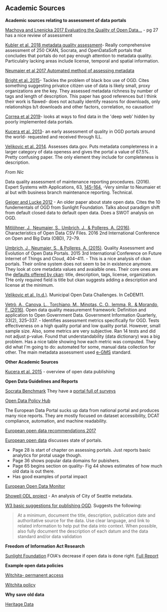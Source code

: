 ## Academic Sources

**Academic sources relating to assessment of data portals**

[Machova and Lnenicka 2017 Evaluating the Quality of Open Data...](https://pdfs.semanticscholar.org/30d3/c97ed33dff97601142476859370784f9ad76.pdf) - pg 27 has a nice review of assessment

[Kubler et al. 2018 metadata quality assessment](http://www.sciencedirect.com/science/article/pii/S0740624X16301319)- Really comprehensive assessment of 250 CKAN, Socrata, and OpenDataSoft portals that concludes that portals do not pay enough attention to metadata quality.  Particulalry lacking areas include license, temporal and spatial information.

[Neumaier et al 2017 Automated method of assessing metadata](http://doi.acm.org/10.1145/2964909)

[Bright et al. 2015](https://papers.ssrn.com/sol3/papers.cfm?abstract_id=2613853)- Tackles the problem of black box use of OGD. Cites something suggesting privatce citizen use of data is likely small, proxy organizations are the key.  They assessed metadata richness by number of tags and length of description. This paper has good references but I think their work is flawed- does not actually identify reasons for downloads, only relationships b/t downloads and other factors, correlation, no causation!

[Correa et al 2019](https://www.sciencedirect.com/science/article/pii/S0740624X18305185?dgcid=rss_sd_all)- looks at ways to find data in the 'deep web' hidden by poorly implemented data portals.

[Kucera et al. 2013](https://link.springer.com/chapter/10.1007%2F978-3-642-40160-2_13)- an early assessment of quality in OGD portals around the world- requested and received through ILL.

[Veljkovic et al. 2014](https://www.sciencedirect.com/science/article/pii/S0740624X14000434).  Assesses data.gov. Puts metadata completeness in a larger category of data openess and gives the portal a value of 67.5%.  Pretty confusing paper.  The only element they include for completeness is description. 

*From Nic*

Data quality assessment of maintenance reporting procedures. (2016). Expert Systems with Applications, 63, [145–164.](https://doi.org/10.1016/j.eswa.2016.06.043) -Very similar to Neumaier et al but with business branch maintenance reporting. Technical.

[Geiger and Lucke 2012](https://jedem.org/index.php/jedem/article/view/143) - An older paper about state open data.  Cites the 10 fundementals of OGD from Sunlight Foundation. Talks about paradigm shift from default closed data to default open data. Does a SWOT analysis on OGD.

[Mitlöhner, J., Neumaier, S., Umbrich, J., & Polleres, A. (2016)](https://doi.org/10.1109/OBD.2016.18). Characteristics of Open Data CSV Files. 2016 2nd International Conference on Open and Big Data (OBD), 72–79.

[Umbrich, J., Neumaier, S., & Polleres, A. (2015)](https://doi.org/10.1109/FiCloud.2015.82). Quality Assessment and Evolution of Open Data Portals. 2015 3rd International Conference on Future Internet of Things and Cloud, 404–411. -  This is a nice analysis of ckan portals.  Their online system does not seem to be in existence anymore.  They look at core metadata values and avaialble ones.  Their core ones are the [defaults offered by ckan](https://docs.ckan.org/en/2.8/user-guide.html): title, description, tags, license, organization.  THe only required field is title but ckan suggests adding a description and license at the minimum.

[Veljkovic et al. (n.d.)](https://books.google.com/books?hl=en&lr=&id=4pKT1R0DfToC&oi=fnd&pg=PA195&dq=%22open+data%22+state+level+&ots=DQloB6ejU7&sig=xv_VTqTlq63w-_ClN8AdL_N8f0#v=onepage&q=%22open%20data%22%20state%20level&f=false). Municipal Open Data Challenges. In CeDEM11. 

[Vetrò, A., Canova, L., Torchiano, M., Minotas, C. O., Iemma, R., & Morando, F. (2016)](https://www.sciencedirect.com/science/article/pii/S0740624X16300132). Open data quality measurement framework: Definition and application to Open Government Data. Government Information Quarterly, 33(2), 325–337. - Identifies assessment metrics specifically for OGD.  Tests effectiveness on a high quality portal and low quality portal. However, small sample size.  Also, some metrics are very subjective.  Ran 14 tests and did not adjust p-value.  Found that understandability (data dictionary) was a big problem.  Has a nice table showing how each metric was computed.  They did what I'm going to do: automated for some, manual data collection for other.  The main metadata assessment used [e-GMS](https://en.wikipedia.org/wiki/E-GMS) standard.

**Other Academic Sources**

[Kucera et al. 2015](http://ceur-ws.org/Vol-1343/paper5.pdf) - overview of open data publishing

**Open Data Guidelines and Reports**

[Socrata Benchmark](https://benchmarkstudy.socrata.com/)  They have a [portal full of surveys](https://benchmarkstudy.socrata.com/)

[Open Data Policy Hub](https://opendatapolicyhub.sunlightfoundation.com/guidelines/)

The European Data Portal sucks up data from national portal and produces many nice reports.  They are mostly focused on dataset accessibility, DCAT compliance, automation, and machine readability.

[European open data recommendations 2017](https://www.europeandataportal.eu/en/what-we-do/factsheets-and-reports)

[European open data](https://www.europeandataportal.eu/sites/default/files/edp_landscaping_insight_report_n4_2018.pdf) discusses state of portals.
- Page 28 is start of chapter on assessing portals.  Just reports basic analytics for protal usage though.
- Page 36 shows popular data domains for pubishers.
- Page 65 begins section on quality- Fig 44 shows estimates of how much old data is out there.
- Has good examples of portal impact

[European Open Data Monitor](https://www.opendatamonitor.eu/frontend/web/index.php?r=dashboard%2Findex)

[Showell ODL project](https://github.com/OpenDataLiteracy/CityOfSeattle-2017/blob/master/SeattleMetadataStandards.pdf) - An analysis of City of Seattle metadata.

[W3 basic suggestions for publishing OGD](https://www.w3.org/TR/gov-data/). Suggests the following:
> At a minimum, document the title, description, publication date and authoritative source for the data. Use clear language, and link to related information to help put the data into context. When possible, also fully document the description of each datum and the data standard and/or data validation

**Freedom of Information Act Research**

[Sunlight Foundation](https://sunlightfoundation.com/2018/10/09/research-cities-save-time-on-records-requests-by-doing-open-data-right/) FOIA's decrease if open data is done right. [Full Report](http://sunlightfoundation.com/wp-content/uploads/2018/10/alena-white-paper-PDF.pdf)

**Example open data policies**

[Witchita- permanent access](https://opendatapolicyhub.sunlightfoundation.com/collection/wichita-ks-2016-09-08/?guideline=permanent-access)

[Witchita policy](https://www.wichita.gov/IT/ITDocuments/AR%208.4%20IT%20Open%20Data%20Policy.pdf)


**Why save old data**

[Heritage Data](https://www.sciencedirect.com/science/article/pii/S2214242815000121)
